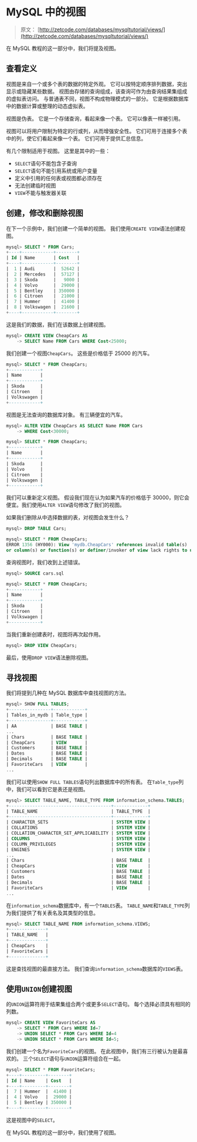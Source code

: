 # MySQL 中的视图

> 原文： [http://zetcode.com/databases/mysqltutorial/views/](http://zetcode.com/databases/mysqltutorial/views/)

在 MySQL 教程的这一部分中，我们将提及视图。

## 查看定义

视图是来自一个或多个表的数据的特定外观。 它可以按特定顺序排列数据，突出显示或隐藏某些数据。 视图由存储的查询组成，该查询可作为由查询结果集组成的虚拟表访问。 与普通表不同，视图不构成物理模式的一部分。 它是根据数据库中的数据计算或整理的动态虚拟表。

视图是伪表。 它是一个存储查询，看起来像一个表。 它可以像表一样被引用。

视图可以将用户限制为特定的行或列，从而增强安全性。 它们可用于连接多个表中的列，使它们看起来像一个表。 它们可用于提供汇总信息。

有几个限制适用于视图。 这里是其中的一些：

*   `SELECT`语句不能包含子查询
*   `SELECT`语句不能引用系统或用户变量
*   定义中引用的任何表或视图都必须存在
*   无法创建临时视图
*   `VIEW`不能与触发器关联

## 创建，修改和删除视图

在下一个示例中，我们创建一个简单的视图。 我们使用`CREATE VIEW`语法创建视图。

```sql
mysql> SELECT * FROM Cars;
+----+------------+--------+
| Id | Name       | Cost   |
+----+------------+--------+
|  1 | Audi       |  52642 |
|  2 | Mercedes   |  57127 |
|  3 | Skoda      |   9000 |
|  4 | Volvo      |  29000 |
|  5 | Bentley    | 350000 |
|  6 | Citroen    |  21000 |
|  7 | Hummer     |  41400 |
|  8 | Volkswagen |  21600 |
+----+------------+--------+ 

```

这是我们的数据，我们在该数据上创建视图。

```sql
mysql> CREATE VIEW CheapCars AS 
    -> SELECT Name FROM Cars WHERE Cost<25000;

```

我们创建一个视图`CheapCars`。 这些是价格低于 25000 的汽车。

```sql
mysql> SELECT * FROM CheapCars;
+------------+
| Name       |
+------------+
| Skoda      |
| Citroen    |
| Volkswagen |
+------------+

```

视图是无法查询的数据库对象。 有三辆便宜的汽车。

```sql
mysql> ALTER VIEW CheapCars AS SELECT Name FROM Cars
    -> WHERE Cost<30000;

mysql> SELECT * FROM CheapCars;
+------------+
| Name       |
+------------+
| Skoda      |
| Volvo      |
| Citroen    |
| Volkswagen |
+------------+

```

我们可以重新定义视图。 假设我们现在认为如果汽车的价格低于 30000，则它会便宜。我们使用`ALTER VIEW`语句修改了我们的视图。

如果我们删除从中选择数据的表，对视图会发生什么？

```sql
mysql> DROP TABLE Cars;

mysql> SELECT * FROM CheapCars;
ERROR 1356 (HY000): View 'mydb.CheapCars' references invalid table(s) 
or column(s) or function(s) or definer/invoker of view lack rights to use them

```

查询视图时，我们收到上述错误。

```sql
mysql> SOURCE cars.sql

mysql> SELECT * FROM CheapCars;
+------------+
| Name       |
+------------+
| Skoda      |
| Citroen    |
| Volkswagen |
+------------+

```

当我们重新创建表时，视图将再次起作用。

```sql
mysql> DROP VIEW CheapCars;

```

最后，使用`DROP VIEW`语法删除视图。

## 寻找视图

我们将提到几种在 MySQL 数据库中查找视图的方法。

```sql
mysql> SHOW FULL TABLES;
+----------------+------------+
| Tables_in_mydb | Table_type |
+----------------+------------+
| AA             | BASE TABLE |
...
| Chars          | BASE TABLE |
| CheapCars      | VIEW       |
| Customers      | BASE TABLE |
| Dates          | BASE TABLE |
| Decimals       | BASE TABLE |
| FavoriteCars   | VIEW       |
...

```

我们可以使用`SHOW FULL TABLES`语句列出数据库中的所有表。 在`Table_type`列中，我们可以看到它是表还是视图。

```sql
mysql> SELECT TABLE_NAME, TABLE_TYPE FROM information_schema.TABLES;
+---------------------------------------+-------------+
| TABLE_NAME                            | TABLE_TYPE  |
+---------------------------------------+-------------+
| CHARACTER_SETS                        | SYSTEM VIEW |
| COLLATIONS                            | SYSTEM VIEW |
| COLLATION_CHARACTER_SET_APPLICABILITY | SYSTEM VIEW |
| COLUMNS                               | SYSTEM VIEW |
| COLUMN_PRIVILEGES                     | SYSTEM VIEW |
| ENGINES                               | SYSTEM VIEW |
...
| Chars                                 | BASE TABLE  |
| CheapCars                             | VIEW        |
| Customers                             | BASE TABLE  |
| Dates                                 | BASE TABLE  |
| Decimals                              | BASE TABLE  |
| FavoriteCars                          | VIEW        |
...

```

在`information_schema`数据库中，有一个`TABLES`表。 `TABLE_NAME`和`TABLE_TYPE`列为我们提供了有关表名及其类型的信息。

```sql
mysql> SELECT TABLE_NAME FROM information_schema.VIEWS;
+--------------+
| TABLE_NAME   |
+--------------+
| CheapCars    |
| FavoriteCars |
+--------------+

```

这是查找视图的最直接方法。 我们查询`information_schema`数据库的`VIEWS`表。

## 使用`UNION`创建视图

的`UNION`运算符用于结果集组合两个或更多`SELECT`语句。 每个选择必须具有相同的列数。

```sql
mysql> CREATE VIEW FavoriteCars AS
    -> SELECT * FROM Cars WHERE Id=7
    -> UNION SELECT * FROM Cars WHERE Id=4
    -> UNION SELECT * FROM Cars WHERE Id=5;

```

我们创建一个名为`FavoriteCars`的视图。 在此视图中，我们有三行被认为是最喜欢的。 三个`SELECT`语句与`UNION`运算符组合在一起。

```sql
mysql> SELECT * FROM FavoriteCars;
+----+---------+--------+
| Id | Name    | Cost   |
+----+---------+--------+
|  7 | Hummer  |  41400 |
|  4 | Volvo   |  29000 |
|  5 | Bentley | 350000 |
+----+---------+--------+

```

这是视图中的`SELECT`。

在 MySQL 教程的这一部分中，我们使用了视图。